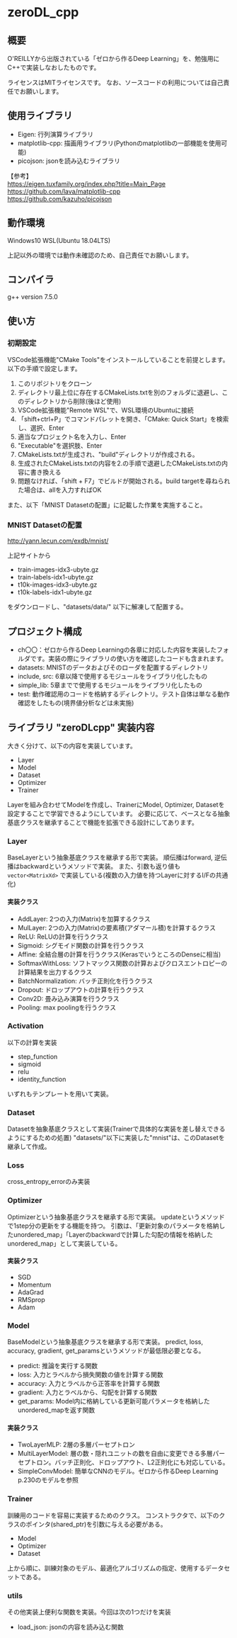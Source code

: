 # zeroDL_cpp

## 概要
O'REILLYから出版されている「ゼロから作るDeep Learning」を、勉強用にC++で実装しなおしたものです。

ライセンスはMITライセンスです。
なお、ソースコードの利用については自己責任でお願いします。

## 使用ライブラリ

- Eigen: 行列演算ライブラリ
- matplotlib-cpp: 描画用ライブラリ(Pythonのmatplotlibの一部機能を使用可能)
- picojson: jsonを読み込むライブラリ

【参考】  </br>
https://eigen.tuxfamily.org/index.php?title=Main_Page  </br>
https://github.com/lava/matplotlib-cpp  </br>
https://github.com/kazuho/picojson  </br>

## 動作環境
Windows10 WSL(Ubuntu 18.04LTS)

上記以外の環境では動作未確認のため、自己責任でお願いします。

## コンパイラ
g++ version 7.5.0

## 使い方

### 初期設定
VSCode拡張機能"CMake Tools"をインストールしていることを前提とします。
以下の手順で設定します。

1. このリポジトリをクローン
2. ディレクトリ最上位に存在するCMakeLists.txtを別のフォルダに退避し、このディレクトリから削除(後ほど使用)
3. VSCode拡張機能"Remote WSL"で、WSL環境のUbuntuに接続
4. 「shift+ctrl+P」でコマンドパレットを開き、「CMake: Quick Start」を検索し、選択、Enter
5. 適当なプロジェクト名を入力し、Enter
6. "Executable"を選択肢、Enter
7. CMakeLists.txtが生成され、"build"ディレクトリが作成される。
8. 生成されたCMakeLists.txtの内容を2.の手順で退避したCMakeLists.txtの内容に書き換える
9. 問題なければ、「shift + F7」でビルドが開始される。build targetを尋ねられた場合は、allを入力すればOK

また、以下「MNIST Datasetの配置」に記載した作業を実施すること。

### MNIST Datasetの配置

http://yann.lecun.com/exdb/mnist/

上記サイトから
- train-images-idx3-ubyte.gz
- train-labels-idx1-ubyte.gz
- t10k-images-idx3-ubyte.gz
- t10k-labels-idx1-ubyte.gz

をダウンロードし、"datasets/data/" 以下に解凍して配置する。


## プロジェクト構成

- ch〇〇：ゼロから作るDeep Learningの各章に対応した内容を実装したフォルダです。実装の際にライブラリの使い方を確認したコードも含まれます。
- datasets: MNISTのデータおよびそのローダを配置するディレクトリ
- include, src: 6章以降で使用するモジュールをライブラリ化したもの
- simple_lib: 5章までで使用するモジュールをライブラリ化したもの
- test: 動作確認用のコードを格納するディレクトリ。テスト自体は単なる動作確認をしたもの(境界値分析などは未実施)

## ライブラリ "zeroDLcpp" 実装内容

大きく分けて、以下の内容を実装しています。

- Layer
- Model
- Dataset
- Optimizer
- Trainer

Layerを組み合わせてModelを作成し、TrainerにModel, Optimizer, Datasetを設定することで学習できるようにしています。
必要に応じて、ベースとなる抽象基底クラスを継承することで機能を拡張できる設計にしてあります。

### Layer

BaseLayerという抽象基底クラスを継承する形で実装。
順伝播はforward, 逆伝播はbackwardというメソッドで実装。
また、引数も返り値も `vector<MatrixXd>` で実装している(複数の入力値を持つLayerに対するI/Fの共通化)

#### 実装クラス

- AddLayer: 2つの入力(Matrix)を加算するクラス
- MulLayer: 2つの入力(Matrix)の要素積(アダマール積)を計算するクラス
- ReLU: ReLUの計算を行うクラス
- Sigmoid: シグモイド関数の計算を行うクラス
- Affine: 全結合層の計算を行うクラス(KerasでいうところのDenseに相当)
- SoftmaxWithLoss: ソフトマックス関数の計算およびクロスエントロピーの計算結果を出力するクラス
- BatchNormalization: バッチ正則化を行うクラス
- Dropout: ドロップアウトの計算を行うクラス
- Conv2D: 畳み込み演算を行うクラス
- Pooling: max poolingを行うクラス

### Activation

以下の計算を実装

- step_function
- sigmoid
- relu
- identity_function

いずれもテンプレートを用いて実装。

### Dataset

Datasetを抽象基底クラスとして実装(Trainerで具体的な実装を差し替えできるようにするための処置)
"datasets/"以下に実装した"mnist"は、このDatasetを継承して作成。

### Loss

cross_entropy_errorのみ実装

### Optimizer

Optimizerという抽象基底クラスを継承する形で実装。
updateというメソッドで1step分の更新をする機能を持つ。
引数は、「更新対象のパラメータを格納したunordered_map」「Layerのbackwardで計算した勾配の情報を格納したunordered_map」として実装している。

#### 実装クラス

- SGD
- Momentum
- AdaGrad
- RMSprop
- Adam

### Model

BaseModelという抽象基底クラスを継承する形で実装。
predict, loss, accuracy, gradient, get_paramsというメソッドが最低限必要となる。
- predict: 推論を実行する関数
- loss: 入力とラベルから損失関数の値を計算する関数
- accuracy: 入力とラベルから正答率を計算する関数
- gradient: 入力とラベルから、勾配を計算する関数
- get_params: Model内に格納している更新可能パラメータを格納したunordered_mapを返す関数

#### 実装クラス

- TwoLayerMLP: 2層の多層パーセプトロン
- MultiLayerModel: 層の数・隠れユニットの数を自由に変更できる多層パーセプトロン。バッチ正則化、ドロップアウト、L2正則化にも対応している。
- SimpleConvModel: 簡単なCNNのモデル。ゼロから作るDeep Learning p.230のモデルを参照

### Trainer

訓練用のコードを容易に実装するためのクラス。
コンストラクタで、以下のクラスのポインタ(shared_ptr)を引数に与える必要がある。

- Model
- Optimizer
- Dataset

上から順に、訓練対象のモデル、最適化アルゴリズムの指定、使用するデータセットである。

### utils

その他実装上便利な関数を実装。今回は次の1つだけを実装

- load_json: jsonの内容を読み込む関数

